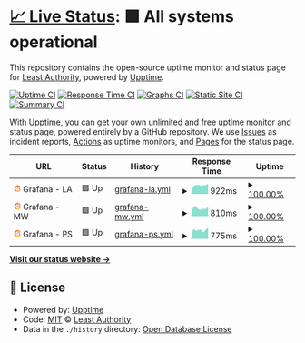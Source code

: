 # [📈 Live Status](https://LeastAuthority.github.io/infrastructure-upptime): <!--live status--> **🟩 All systems operational**

This repository contains the open-source uptime monitor and status page for [Least Authority](https://leastauthority.com/), powered by [Upptime](https://github.com/upptime/upptime).

[![Uptime CI](https://github.com/LeastAuthority/infrastructure-upptime/workflows/Uptime%20CI/badge.svg)](https://github.com/LeastAuthority/infrastructure-upptime/actions?query=workflow%3A%22Uptime+CI%22)
[![Response Time CI](https://github.com/LeastAuthority/infrastructure-upptime/workflows/Response%20Time%20CI/badge.svg)](https://github.com/LeastAuthority/infrastructure-upptime/actions?query=workflow%3A%22Response+Time+CI%22)
[![Graphs CI](https://github.com/LeastAuthority/infrastructure-upptime/workflows/Graphs%20CI/badge.svg)](https://github.com/LeastAuthority/infrastructure-upptime/actions?query=workflow%3A%22Graphs+CI%22)
[![Static Site CI](https://github.com/LeastAuthority/infrastructure-upptime/workflows/Static%20Site%20CI/badge.svg)](https://github.com/LeastAuthority/infrastructure-upptime/actions?query=workflow%3A%22Static+Site+CI%22)
[![Summary CI](https://github.com/LeastAuthority/infrastructure-upptime/workflows/Summary%20CI/badge.svg)](https://github.com/LeastAuthority/infrastructure-upptime/actions?query=workflow%3A%22Summary+CI%22)

With [Upptime](https://upptime.js.org), you can get your own unlimited and free uptime monitor and status page, powered entirely by a GitHub repository. We use [Issues](https://github.com/LeastAuthority/infrastructure-upptime/issues) as incident reports, [Actions](https://github.com/LeastAuthority/infrastructure-upptime/actions) as uptime monitors, and [Pages](https://LeastAuthority.github.io/infrastructure-upptime) for the status page.

<!--start: status pages-->
<!-- This summary is generated by Upptime (https://github.com/upptime/upptime) -->
<!-- Do not edit this manually, your changes will be overwritten -->
<!-- prettier-ignore -->
| URL | Status | History | Response Time | Uptime |
| --- | ------ | ------- | ------------- | ------ |
| <img alt="" src="https://raw.githubusercontent.com/LeastAuthority/infrastructure-upptime/master/assets/grafana-icon.png" height="13"> Grafana - LA | 🟩 Up | [grafana-la.yml](https://github.com/LeastAuthority/infrastructure-upptime/commits/HEAD/history/grafana-la.yml) | <details><summary><img alt="Response time graph" src="./graphs/grafana-la/response-time-week.png" height="20"> 922ms</summary><br><a href="https://LeastAuthority.github.io/infrastructure-upptime/history/grafana-la"><img alt="Response time 787" src="https://img.shields.io/endpoint?url=https%3A%2F%2Fraw.githubusercontent.com%2FLeastAuthority%2Finfrastructure-upptime%2FHEAD%2Fapi%2Fgrafana-la%2Fresponse-time.json"></a><br><a href="https://LeastAuthority.github.io/infrastructure-upptime/history/grafana-la"><img alt="24-hour response time 866" src="https://img.shields.io/endpoint?url=https%3A%2F%2Fraw.githubusercontent.com%2FLeastAuthority%2Finfrastructure-upptime%2FHEAD%2Fapi%2Fgrafana-la%2Fresponse-time-day.json"></a><br><a href="https://LeastAuthority.github.io/infrastructure-upptime/history/grafana-la"><img alt="7-day response time 922" src="https://img.shields.io/endpoint?url=https%3A%2F%2Fraw.githubusercontent.com%2FLeastAuthority%2Finfrastructure-upptime%2FHEAD%2Fapi%2Fgrafana-la%2Fresponse-time-week.json"></a><br><a href="https://LeastAuthority.github.io/infrastructure-upptime/history/grafana-la"><img alt="30-day response time 935" src="https://img.shields.io/endpoint?url=https%3A%2F%2Fraw.githubusercontent.com%2FLeastAuthority%2Finfrastructure-upptime%2FHEAD%2Fapi%2Fgrafana-la%2Fresponse-time-month.json"></a><br><a href="https://LeastAuthority.github.io/infrastructure-upptime/history/grafana-la"><img alt="1-year response time 832" src="https://img.shields.io/endpoint?url=https%3A%2F%2Fraw.githubusercontent.com%2FLeastAuthority%2Finfrastructure-upptime%2FHEAD%2Fapi%2Fgrafana-la%2Fresponse-time-year.json"></a></details> | <details><summary><a href="https://LeastAuthority.github.io/infrastructure-upptime/history/grafana-la">100.00%</a></summary><a href="https://LeastAuthority.github.io/infrastructure-upptime/history/grafana-la"><img alt="All-time uptime 99.41%" src="https://img.shields.io/endpoint?url=https%3A%2F%2Fraw.githubusercontent.com%2FLeastAuthority%2Finfrastructure-upptime%2FHEAD%2Fapi%2Fgrafana-la%2Fuptime.json"></a><br><a href="https://LeastAuthority.github.io/infrastructure-upptime/history/grafana-la"><img alt="24-hour uptime 100.00%" src="https://img.shields.io/endpoint?url=https%3A%2F%2Fraw.githubusercontent.com%2FLeastAuthority%2Finfrastructure-upptime%2FHEAD%2Fapi%2Fgrafana-la%2Fuptime-day.json"></a><br><a href="https://LeastAuthority.github.io/infrastructure-upptime/history/grafana-la"><img alt="7-day uptime 100.00%" src="https://img.shields.io/endpoint?url=https%3A%2F%2Fraw.githubusercontent.com%2FLeastAuthority%2Finfrastructure-upptime%2FHEAD%2Fapi%2Fgrafana-la%2Fuptime-week.json"></a><br><a href="https://LeastAuthority.github.io/infrastructure-upptime/history/grafana-la"><img alt="30-day uptime 100.00%" src="https://img.shields.io/endpoint?url=https%3A%2F%2Fraw.githubusercontent.com%2FLeastAuthority%2Finfrastructure-upptime%2FHEAD%2Fapi%2Fgrafana-la%2Fuptime-month.json"></a><br><a href="https://LeastAuthority.github.io/infrastructure-upptime/history/grafana-la"><img alt="1-year uptime 99.78%" src="https://img.shields.io/endpoint?url=https%3A%2F%2Fraw.githubusercontent.com%2FLeastAuthority%2Finfrastructure-upptime%2FHEAD%2Fapi%2Fgrafana-la%2Fuptime-year.json"></a></details>
| <img alt="" src="https://raw.githubusercontent.com/LeastAuthority/infrastructure-upptime/master/assets/grafana-icon.png" height="13"> Grafana - MW | 🟩 Up | [grafana-mw.yml](https://github.com/LeastAuthority/infrastructure-upptime/commits/HEAD/history/grafana-mw.yml) | <details><summary><img alt="Response time graph" src="./graphs/grafana-mw/response-time-week.png" height="20"> 810ms</summary><br><a href="https://LeastAuthority.github.io/infrastructure-upptime/history/grafana-mw"><img alt="Response time 715" src="https://img.shields.io/endpoint?url=https%3A%2F%2Fraw.githubusercontent.com%2FLeastAuthority%2Finfrastructure-upptime%2FHEAD%2Fapi%2Fgrafana-mw%2Fresponse-time.json"></a><br><a href="https://LeastAuthority.github.io/infrastructure-upptime/history/grafana-mw"><img alt="24-hour response time 710" src="https://img.shields.io/endpoint?url=https%3A%2F%2Fraw.githubusercontent.com%2FLeastAuthority%2Finfrastructure-upptime%2FHEAD%2Fapi%2Fgrafana-mw%2Fresponse-time-day.json"></a><br><a href="https://LeastAuthority.github.io/infrastructure-upptime/history/grafana-mw"><img alt="7-day response time 810" src="https://img.shields.io/endpoint?url=https%3A%2F%2Fraw.githubusercontent.com%2FLeastAuthority%2Finfrastructure-upptime%2FHEAD%2Fapi%2Fgrafana-mw%2Fresponse-time-week.json"></a><br><a href="https://LeastAuthority.github.io/infrastructure-upptime/history/grafana-mw"><img alt="30-day response time 875" src="https://img.shields.io/endpoint?url=https%3A%2F%2Fraw.githubusercontent.com%2FLeastAuthority%2Finfrastructure-upptime%2FHEAD%2Fapi%2Fgrafana-mw%2Fresponse-time-month.json"></a><br><a href="https://LeastAuthority.github.io/infrastructure-upptime/history/grafana-mw"><img alt="1-year response time 732" src="https://img.shields.io/endpoint?url=https%3A%2F%2Fraw.githubusercontent.com%2FLeastAuthority%2Finfrastructure-upptime%2FHEAD%2Fapi%2Fgrafana-mw%2Fresponse-time-year.json"></a></details> | <details><summary><a href="https://LeastAuthority.github.io/infrastructure-upptime/history/grafana-mw">100.00%</a></summary><a href="https://LeastAuthority.github.io/infrastructure-upptime/history/grafana-mw"><img alt="All-time uptime 99.94%" src="https://img.shields.io/endpoint?url=https%3A%2F%2Fraw.githubusercontent.com%2FLeastAuthority%2Finfrastructure-upptime%2FHEAD%2Fapi%2Fgrafana-mw%2Fuptime.json"></a><br><a href="https://LeastAuthority.github.io/infrastructure-upptime/history/grafana-mw"><img alt="24-hour uptime 100.00%" src="https://img.shields.io/endpoint?url=https%3A%2F%2Fraw.githubusercontent.com%2FLeastAuthority%2Finfrastructure-upptime%2FHEAD%2Fapi%2Fgrafana-mw%2Fuptime-day.json"></a><br><a href="https://LeastAuthority.github.io/infrastructure-upptime/history/grafana-mw"><img alt="7-day uptime 100.00%" src="https://img.shields.io/endpoint?url=https%3A%2F%2Fraw.githubusercontent.com%2FLeastAuthority%2Finfrastructure-upptime%2FHEAD%2Fapi%2Fgrafana-mw%2Fuptime-week.json"></a><br><a href="https://LeastAuthority.github.io/infrastructure-upptime/history/grafana-mw"><img alt="30-day uptime 100.00%" src="https://img.shields.io/endpoint?url=https%3A%2F%2Fraw.githubusercontent.com%2FLeastAuthority%2Finfrastructure-upptime%2FHEAD%2Fapi%2Fgrafana-mw%2Fuptime-month.json"></a><br><a href="https://LeastAuthority.github.io/infrastructure-upptime/history/grafana-mw"><img alt="1-year uptime 99.91%" src="https://img.shields.io/endpoint?url=https%3A%2F%2Fraw.githubusercontent.com%2FLeastAuthority%2Finfrastructure-upptime%2FHEAD%2Fapi%2Fgrafana-mw%2Fuptime-year.json"></a></details>
| <img alt="" src="https://raw.githubusercontent.com/LeastAuthority/infrastructure-upptime/master/assets/grafana-icon.png" height="13"> Grafana - PS | 🟩 Up | [grafana-ps.yml](https://github.com/LeastAuthority/infrastructure-upptime/commits/HEAD/history/grafana-ps.yml) | <details><summary><img alt="Response time graph" src="./graphs/grafana-ps/response-time-week.png" height="20"> 775ms</summary><br><a href="https://LeastAuthority.github.io/infrastructure-upptime/history/grafana-ps"><img alt="Response time 681" src="https://img.shields.io/endpoint?url=https%3A%2F%2Fraw.githubusercontent.com%2FLeastAuthority%2Finfrastructure-upptime%2FHEAD%2Fapi%2Fgrafana-ps%2Fresponse-time.json"></a><br><a href="https://LeastAuthority.github.io/infrastructure-upptime/history/grafana-ps"><img alt="24-hour response time 819" src="https://img.shields.io/endpoint?url=https%3A%2F%2Fraw.githubusercontent.com%2FLeastAuthority%2Finfrastructure-upptime%2FHEAD%2Fapi%2Fgrafana-ps%2Fresponse-time-day.json"></a><br><a href="https://LeastAuthority.github.io/infrastructure-upptime/history/grafana-ps"><img alt="7-day response time 775" src="https://img.shields.io/endpoint?url=https%3A%2F%2Fraw.githubusercontent.com%2FLeastAuthority%2Finfrastructure-upptime%2FHEAD%2Fapi%2Fgrafana-ps%2Fresponse-time-week.json"></a><br><a href="https://LeastAuthority.github.io/infrastructure-upptime/history/grafana-ps"><img alt="30-day response time 830" src="https://img.shields.io/endpoint?url=https%3A%2F%2Fraw.githubusercontent.com%2FLeastAuthority%2Finfrastructure-upptime%2FHEAD%2Fapi%2Fgrafana-ps%2Fresponse-time-month.json"></a><br><a href="https://LeastAuthority.github.io/infrastructure-upptime/history/grafana-ps"><img alt="1-year response time 688" src="https://img.shields.io/endpoint?url=https%3A%2F%2Fraw.githubusercontent.com%2FLeastAuthority%2Finfrastructure-upptime%2FHEAD%2Fapi%2Fgrafana-ps%2Fresponse-time-year.json"></a></details> | <details><summary><a href="https://LeastAuthority.github.io/infrastructure-upptime/history/grafana-ps">100.00%</a></summary><a href="https://LeastAuthority.github.io/infrastructure-upptime/history/grafana-ps"><img alt="All-time uptime 99.94%" src="https://img.shields.io/endpoint?url=https%3A%2F%2Fraw.githubusercontent.com%2FLeastAuthority%2Finfrastructure-upptime%2FHEAD%2Fapi%2Fgrafana-ps%2Fuptime.json"></a><br><a href="https://LeastAuthority.github.io/infrastructure-upptime/history/grafana-ps"><img alt="24-hour uptime 100.00%" src="https://img.shields.io/endpoint?url=https%3A%2F%2Fraw.githubusercontent.com%2FLeastAuthority%2Finfrastructure-upptime%2FHEAD%2Fapi%2Fgrafana-ps%2Fuptime-day.json"></a><br><a href="https://LeastAuthority.github.io/infrastructure-upptime/history/grafana-ps"><img alt="7-day uptime 100.00%" src="https://img.shields.io/endpoint?url=https%3A%2F%2Fraw.githubusercontent.com%2FLeastAuthority%2Finfrastructure-upptime%2FHEAD%2Fapi%2Fgrafana-ps%2Fuptime-week.json"></a><br><a href="https://LeastAuthority.github.io/infrastructure-upptime/history/grafana-ps"><img alt="30-day uptime 100.00%" src="https://img.shields.io/endpoint?url=https%3A%2F%2Fraw.githubusercontent.com%2FLeastAuthority%2Finfrastructure-upptime%2FHEAD%2Fapi%2Fgrafana-ps%2Fuptime-month.json"></a><br><a href="https://LeastAuthority.github.io/infrastructure-upptime/history/grafana-ps"><img alt="1-year uptime 99.91%" src="https://img.shields.io/endpoint?url=https%3A%2F%2Fraw.githubusercontent.com%2FLeastAuthority%2Finfrastructure-upptime%2FHEAD%2Fapi%2Fgrafana-ps%2Fuptime-year.json"></a></details>

<!--end: status pages-->

[**Visit our status website →**](https://LeastAuthority.github.io/infrastructure-upptime)

## 📄 License

- Powered by: [Upptime](https://github.com/upptime/upptime)
- Code: [MIT](./LICENSE) © [Least Authority](https://leastauthority.com/)
- Data in the `./history` directory: [Open Database License](https://opendatacommons.org/licenses/odbl/1-0/)
